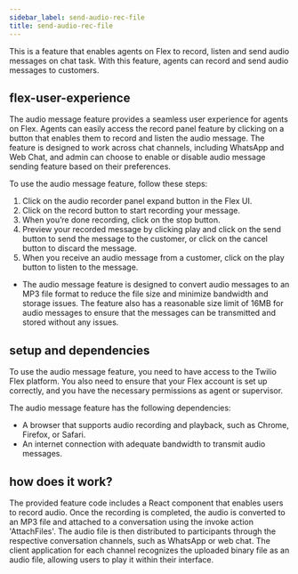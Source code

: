 ```yaml
---
sidebar_label: send-audio-rec-file
title: send-audio-rec-file
---
```


This is a feature that enables agents on Flex to record, listen and send audio messages on chat task. With this feature, agents can record and send audio messages to customers.

## flex-user-experience
The audio message feature provides a seamless user experience for agents on Flex. Agents can easily access the record panel feature by clicking on a button that enables them to record and listen the audio message. The feature is designed to work across chat channels, including WhatsApp and Web Chat, and admin can choose to enable or disable audio message sending feature based on their preferences.


To use the audio message feature, follow these steps:
1. Click on the audio recorder panel expand button in the Flex UI.
2. Click on the record button to start recording your message.
3. When you’re done recording, click on the stop button.
4. Preview your recorded message by clicking play and click on the send button to send the message to the customer, or click on the cancel button to discard the message.
5. When you receive an audio message from a customer, click on the play button to listen to the message.
* The audio message feature is designed to convert audio messages to an MP3 file format to reduce the file size and minimize bandwidth and storage issues. The feature also has a reasonable size limit of 16MB for audio messages to ensure that the messages can be transmitted and stored without any issues.

## setup and dependencies
To use the audio message feature, you need to have access to the Twilio Flex platform. You also need to ensure that your Flex account is set up correctly, and you have the necessary permissions as agent or supervisor.

The audio message feature has the following dependencies:

* A browser that supports audio recording and playback, such as Chrome, Firefox, or Safari.
* An internet connection with adequate bandwidth to transmit audio messages.


## how does it work?
The provided feature code includes a React component that enables users to record audio. 
Once the recording is completed, the audio is converted to an MP3 file and attached to a conversation using the invoke action 'AttachFiles'.
The audio file is then distributed to participants through the respective conversation channels, such as WhatsApp or web chat. 
The client application for each channel recognizes the uploaded binary file as an audio file, allowing users to play it within their interface.
